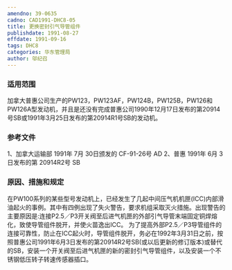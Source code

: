 ```yaml
---
amendno: 39-0635
cadno: CAD1991-DHC8-05
title: 更换密封引气导管组件
publishdate: 1991-08-27
effdate: 1991-09-16
tags: DHC8
categories: 华东管理局
author: 邬纪召
---
```


### 适用范围 
加拿大普惠公司生产的PW123，PW123AF，PW124B，PW125B，PW126和PW126A型发动机，并且是还没有完成普惠公司1990年12月17日发布的第20914号SB或1991年3月25日发布的第20914R1号SB的发动机。

<!--more-->
### 参考文件
1、加拿大运输部 1991年 7月 30日颁发的 CF-91-26号 AD 
2、普惠 1991年 6月 3日发布的第 20914R2号 SB

### 原因、措施和规定 
在PW100系列的某些型号发动机上，已经发生了几起中间压气机机匣(ICC)内部滑油起火的事例。其中有四例出现了失火警告，要求机组采取灭火措施。出现警告的主要原因是:连接P2.5／P3开关阀至后进气机匣的外部引气导管末端固定铜焊熔化，致使导管组件脱开，并使火苗逸出ICC。 
    为了提高外部P2.5／P3导管组件的连接可靠性，防止在ICC起火时，导管组件脱开，务必在1992年3月31日之前，按照普惠公司1991年6月3日发布的第20914R2号SB(或以后更新的修订版本)或替代的SB，安装一个开关阀至后进气机匣的新的密封引气导管组件，以及安装一个不锈钢低压转子转速传感器插口。
  
